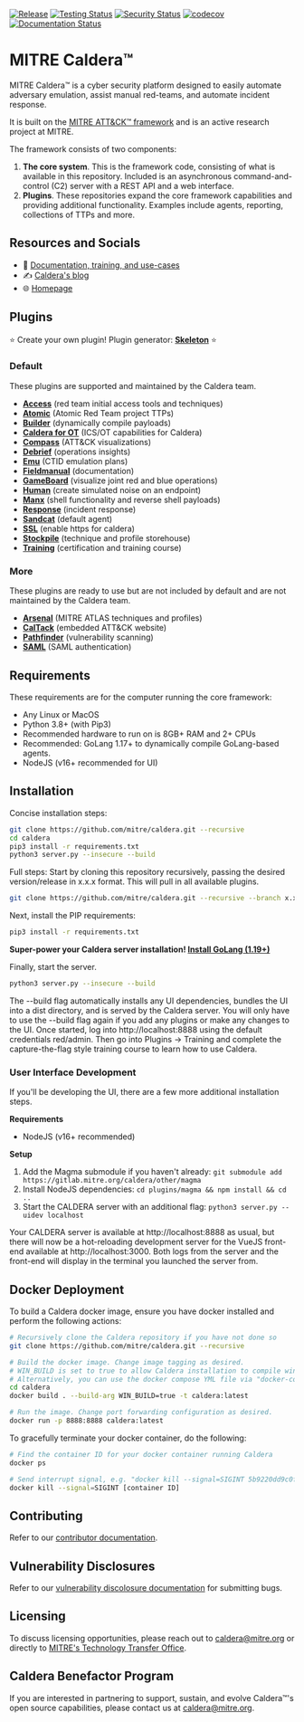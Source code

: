 [![Release](https://img.shields.io/badge/dynamic/json?color=blue&label=Release&query=tag_name&url=https%3A%2F%2Fapi.github.com%2Frepos%2Fmitre%2Fcaldera%2Freleases%2Flatest)](https://github.com/mitre/caldera/releases/latest)
[![Testing Status](https://github.com/mitre/caldera/actions/workflows/quality.yml/badge.svg?branch=master)](https://github.com/mitre/caldera/actions/workflows/quality.yml?query=branch%3Amaster)
[![Security Status](https://github.com/mitre/caldera/actions/workflows/security.yml/badge.svg?branch=master)](https://github.com/mitre/caldera/actions/workflows/security.yml?query=branch%3Amaster)
[![codecov](https://codecov.io/gh/mitre/caldera/branch/master/graph/badge.svg)](https://codecov.io/gh/mitre/caldera)
[![Documentation Status](https://readthedocs.org/projects/caldera/badge/?version=stable)](http://caldera.readthedocs.io/?badge=stable)

# MITRE Caldera&trade;

MITRE Caldera&trade; is a cyber security platform designed to easily automate adversary emulation, assist manual red-teams, and automate incident response.

It is built on the [MITRE ATT&CK™ framework](https://attack.mitre.org/) and is an active research project at MITRE.

The framework consists of two components:

1) **The core system**. This is the framework code, consisting of what is available in this repository. Included is
an asynchronous command-and-control (C2) server with a REST API and a web interface.
2) **Plugins**. These repositories expand the core framework capabilities and providing additional functionality. Examples include agents, reporting, collections of TTPs and more.

## Resources and Socials
* 📜 [Documentation, training, and use-cases](https://caldera.readthedocs.io/en/latest/)
* ✍️ [Caldera's blog](https://medium.com/@mitrecaldera/welcome-to-the-official-mitre-caldera-blog-page-f34c2cdfef09)
* 🌐 [Homepage](https://caldera.mitre.org)

## Plugins

:star: Create your own plugin! Plugin generator: **[Skeleton](https://github.com/mitre/skeleton)** :star:

### Default
These plugins are supported and maintained by the Caldera team.
- **[Access](https://github.com/mitre/access)** (red team initial access tools and techniques)
- **[Atomic](https://github.com/mitre/atomic)** (Atomic Red Team project TTPs)
- **[Builder](https://github.com/mitre/builder)** (dynamically compile payloads)
- **[Caldera for OT](https://github.com/mitre/caldera-ot)** (ICS/OT capabilities for Caldera)
- **[Compass](https://github.com/mitre/compass)** (ATT&CK visualizations)
- **[Debrief](https://github.com/mitre/debrief)** (operations insights)
- **[Emu](https://github.com/mitre/emu)** (CTID emulation plans)
- **[Fieldmanual](https://github.com/mitre/fieldmanual)** (documentation)
- **[GameBoard](https://github.com/mitre/gameboard)** (visualize joint red and blue operations)
- **[Human](https://github.com/mitre/human)** (create simulated noise on an endpoint)
- **[Manx](https://github.com/mitre/manx)** (shell functionality and reverse shell payloads)
- **[Response](https://github.com/mitre/response)** (incident response)
- **[Sandcat](https://github.com/mitre/sandcat)** (default agent)
- **[SSL](https://github.com/mitre/SSL)** (enable https for caldera)
- **[Stockpile](https://github.com/mitre/stockpile)** (technique and profile storehouse)
- **[Training](https://github.com/mitre/training)** (certification and training course)

### More
These plugins are ready to use but are not included by default and are not maintained by the Caldera team.
- **[Arsenal](https://github.com/mitre-atlas/arsenal)** (MITRE ATLAS techniques and profiles)
- **[CalTack](https://github.com/mitre/caltack.git)** (embedded ATT&CK website)
- **[Pathfinder](https://github.com/center-for-threat-informed-defense/caldera_pathfinder)** (vulnerability scanning)
- **[SAML](https://github.com/mitre/saml)** (SAML authentication)

## Requirements

These requirements are for the computer running the core framework:

* Any Linux or MacOS
* Python 3.8+ (with Pip3)
* Recommended hardware to run on is 8GB+ RAM and 2+ CPUs
* Recommended: GoLang 1.17+ to dynamically compile GoLang-based agents.
* NodeJS (v16+ recommended for UI) 

## Installation

Concise installation steps:
```Bash
git clone https://github.com/mitre/caldera.git --recursive
cd caldera
pip3 install -r requirements.txt
python3 server.py --insecure --build
```

Full steps:
Start by cloning this repository recursively, passing the desired version/release in x.x.x format. This will pull in all available plugins.
```Bash
git clone https://github.com/mitre/caldera.git --recursive --branch x.x.x
```

Next, install the PIP requirements:
```Bash
pip3 install -r requirements.txt
```
**Super-power your Caldera server installation! [Install GoLang (1.19+)](https://go.dev/doc/install)**

Finally, start the server.
```Bash
python3 server.py --insecure --build
```
The --build flag automatically installs any UI dependencies, bundles the UI into a dist directory, and is served by the Caldera server. You will only have to use the --build flag again if you add any plugins or make any changes to the UI.
Once started, log into http://localhost:8888 using the default credentials red/admin. Then go into Plugins -> Training and complete the capture-the-flag style training course to learn how to use Caldera.

### User Interface Development

If you'll be developing the UI, there are a few more additional installation steps.

**Requirements**  
* NodeJS (v16+ recommended)

**Setup**

1. Add the Magma submodule if you haven't already: `git submodule add https://gitlab.mitre.org/caldera/other/magma`
1. Install NodeJS dependencies: `cd plugins/magma && npm install && cd ..`
1. Start the CALDERA server with an additional flag: `python3 server.py --uidev localhost`

Your CALDERA server is available at http://localhost:8888 as usual, but there will now be a hot-reloading development server for the VueJS front-end available at http://localhost:3000. Both logs from the server and the front-end will display in the terminal you launched the server from.

## Docker Deployment
To build a Caldera docker image, ensure you have docker installed and perform the following actions:
```Bash
# Recursively clone the Caldera repository if you have not done so
git clone https://github.com/mitre/caldera.git --recursive

# Build the docker image. Change image tagging as desired.
# WIN_BUILD is set to true to allow Caldera installation to compile windows-based agents.
# Alternatively, you can use the docker compose YML file via "docker-compose build"
cd caldera
docker build . --build-arg WIN_BUILD=true -t caldera:latest

# Run the image. Change port forwarding configuration as desired.
docker run -p 8888:8888 caldera:latest
```

To gracefully terminate your docker container, do the following:
```Bash
# Find the container ID for your docker container running Caldera
docker ps

# Send interrupt signal, e.g. "docker kill --signal=SIGINT 5b9220dd9c0f"
docker kill --signal=SIGINT [container ID]
```

## Contributing

Refer to our [contributor documentation](CONTRIBUTING.md).

## Vulnerability Disclosures

Refer to our [vulnerability discolosure documentation](SECURITY.md) for submitting bugs.

## Licensing

To discuss licensing opportunities, please reach out to caldera@mitre.org or directly to [MITRE's Technology Transfer Office](https://www.mitre.org/about/corporate-overview/contact-us#technologycontact).

## Caldera Benefactor Program

If you are interested in partnering to support, sustain, and evolve Caldera&trade;'s open source capabilities, please contact us at caldera@mitre.org.
